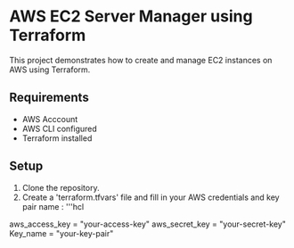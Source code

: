 # AWS EC2 Server Manager using Terraform 
  This project demonstrates how to create and manage EC2 instances on AWS using Terraform.

  ## Requirements
  - AWS Acccount
  - AWS CLI configured
  - Terraform installed

  ## Setup
  1. Clone the repository.
  2. Create a 'terraform.tfvars' file and fill in your AWS credentials and key pair name :
  '''hcl

  aws_access_key = "your-access-key"
  aws_secret_key = "your-secret-key"
  Key_name = "your-key-pair"
